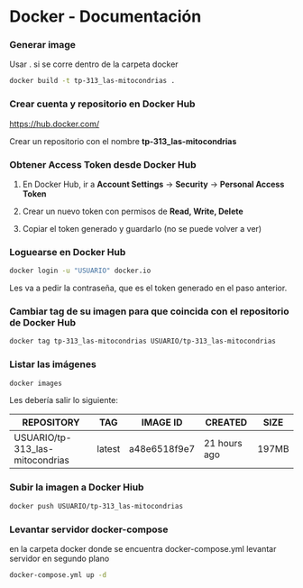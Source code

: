 # Docker - Documentación

### Generar image

Usar . si se corre dentro de la carpeta docker

```bash
docker build -t tp-313_las-mitocondrias .
```

### Crear cuenta y repositorio en Docker Hub

https://hub.docker.com/

Crear un repositorio con el nombre **tp-313_las-mitocondrias**

### Obtener Access Token desde Docker Hub

1. En Docker Hub, ir a **Account Settings** -> **Security** -> **Personal Access Token**

2. Crear un nuevo token con permisos de **Read, Write, Delete**

3. Copiar el token generado y guardarlo (no se puede volver a ver)

### Loguearse en Docker Hub

```bash
docker login -u "USUARIO" docker.io
```

Les va a pedir la contraseña, que es el token generado en el paso anterior.

### Cambiar tag de su imagen para que coincida con el repositorio de Docker Hub

```bash
docker tag tp-313_las-mitocondrias USUARIO/tp-313_las-mitocondrias
```

### Listar las imágenes

```bash
docker images
```

Les debería salir lo siguiente:

| REPOSITORY | TAG | IMAGE ID | CREATED | SIZE |
| ---------- | --- | -------- | ------- | ---- |
| USUARIO/tp-313_las-mitocondrias | latest | a48e6518f9e7 | 21 hours ago | 197MB |

### Subir la imagen a Docker Hiub

```bash
docker push USUARIO/tp-313_las-mitocondrias
```


### Levantar servidor docker-compose

en la carpeta docker donde se encuentra docker-compose.yml levantar servidor en segundo plano

```bash
docker-compose.yml up -d
```
